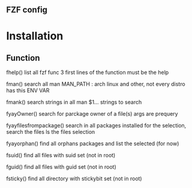 ## FZF config


# Installation



## Function
fhelp()
	 list all fzf func
	 3 first lines of the function must be
	 the help

fman()
	 search all man
	 MAN_PATH : arch linux and other, not every distro has this ENV VAR

fmank()
	 search strings in all man
	 $1... strings to search

fyayOwner()
	 search for parckage owner of a file(s)
	 args are prequery

fyayfilesfrompackage()
	 search in all packages installed
	 for the selection,  search the files
	 ls the files selection

fyayorphan()
	 find all orphans packages and list the selected (for now)

fsuid()
	 find all files with suid set (not in root)

fguid()
	 find all files with guid set (not in root)
	
fsticky()
	 find all directory with stickybit set (not in root)
	
	
